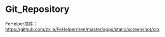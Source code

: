 # Git_Repository
FeHelper插件：https://github.com/zxlie/FeHelper/tree/master/apps/static/screenshot/crx
